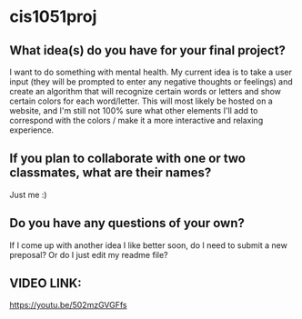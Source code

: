 # cis1051proj

## What idea(s) do you have for your final project?

I want to do something with mental health. My current idea is to take a user input (they will be prompted to enter any negative thoughts or feelings) and create an algorithm that will recognize certain words or letters and show certain colors for each word/letter. This will most likely be hosted on a website, and I'm still not 100% sure what other elements I'll add to correspond with the colors / make it a more interactive and relaxing experience. 

## If you plan to collaborate with one or two classmates, what are their names?

Just me :)

## Do you have any questions of your own?

If I come up with another idea I like better soon, do I need to submit a new preposal? Or do I just edit my readme file?

## VIDEO LINK:
https://youtu.be/502mzGVGFfs

